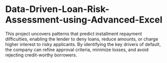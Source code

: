 # Data-Driven-Loan-Risk-Assessment-using-Advanced-Excel
This project uncovers patterns that predict installment repayment difficulties, enabling the lender to deny loans, reduce amounts, or charge higher interest to risky applicants. By identifying the key drivers of default, the company can refine approval criteria, minimize losses, and avoid rejecting credit-worthy borrowers.
